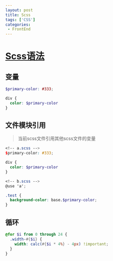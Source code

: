 ```yaml
---
layout: post
title: Scss
tags: ['CSS']
categories:
 - FrontEnd
---
```


# [Scss语法](https://sass-lang.com/guide/)

## 变量
```scss
$primary-color: #333;

div {
  color: $primary-color
}
```

## 文件模块引用
> 当前scss文件引用其他scss文件的变量
```scss
<!-- a.scss -->
$primary-color: #333;

div {
  color: $primary-color
}

<!-- b.scss -->
@use 'a';

.test {
  background-color: base.$primary-color;
}
```

## 循环

```scss
@for $i from 0 through 24 {
  .width-#{$i} {
    width: calc(#{$i * 4%} - 4px) !important;
  }
}
```